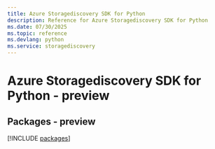 ```yaml
---
title: Azure Storagediscovery SDK for Python
description: Reference for Azure Storagediscovery SDK for Python
ms.date: 07/30/2025
ms.topic: reference
ms.devlang: python
ms.service: storagediscovery
---
```

# Azure Storagediscovery SDK for Python - preview
## Packages - preview
[!INCLUDE [packages](storagediscovery-index.md)]